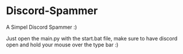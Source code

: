 # Discord-Spammer
A Simpel Discord Spammer :)


Just open the main.py with the start.bat file, make sure to have discord open and hold your mouse over the type bar :)
